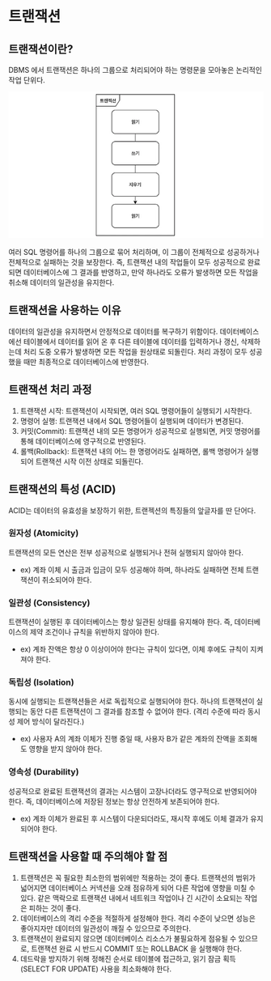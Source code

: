 # 트랜잭션

## 트랜잭션이란?

DBMS 에서 트랜잭션은 하나의 그룹으로 처리되어야 하는 명령문을 모아놓은 논리적인 작업 단위다.

![img](../images/Transaction(1).png)

여러 SQL 명령어를 하나의 그룹으로 묶어 처리하며, 이 그룹이 전체적으로 성공하거나 전체적으로 실패하는 것을 보장한다. 
즉, 트랜잭션 내의 작업들이 모두 성공적으로 완료되면 데이터베이스에 그 결과를 반영하고, 만약 하나라도 오류가 발생하면 모든 작업을 취소해 데이터의 일관성을 유지한다.

## 트랜잭션을 사용하는 이유

데이터의 일관성을 유지하면서 안정적으로 데이터를 복구하기 위함이다. 데이터베이스에선 테이블에서 데이터를 읽어 온 후 다른 테이블에 데이터를 입력하거나 갱신, 삭제하는데 처리 도중 오류가 발생하면 모든 작업을 원상태로 되돌린다. 
처리 과정이 모두 성공했을 때만 최종적으로 데이터베이스에 반영한다.

## 트랜잭션 처리 과정

1. 트랜잭션 시작: 트랜잭션이 시작되면, 여러 SQL 명령어들이 실행되기 시작한다.
2. 명령어 실행: 트랜잭션 내에서 SQL 명령어들이 실행되며 데이터가 변경된다.
3. 커밋(Commit): 트랜잭션 내의 모든 명령어가 성공적으로 실행되면, 커밋 명령어를 통해 데이터베이스에 영구적으로 반영된다.
4. 롤백(Rollback): 트랜잭션 내의 어느 한 명령어라도 실패하면, 롤백 명령어가 실행되어 트랜잭션 시작 이전 상태로 되돌린다.

## 트랜잭션의 특성 (ACID)

ACID는 데이터의 유효성을 보장하기 위한, 트랜젝션의 특징들의 앞글자를 딴 단어다.

### 원자성 (Atomicity)

트랜잭션의 모든 연산은 전부 성공적으로 실행되거나 전혀 실행되지 않아야 한다. 
- ex) 계좌 이체 시 출금과 입금이 모두 성공해야 하며, 하나라도 실패하면 전체 트랜잭션이 취소되어야 한다.

### 일관성 (Consistency)

트랜잭션이 실행된 후 데이터베이스는 항상 일관된 상태를 유지해야 한다. 즉, 데이터베이스의 제약 조건이나 규칙을 위반하지 않아야 한다.
- ex) 계좌 잔액은 항상 0 이상이어야 한다는 규칙이 있다면, 이체 후에도 규칙이 지켜져야 한다.

### 독립성 (Isolation)

동시에 실행되는 트랜잭션들은 서로 독립적으로 실행되어야 한다. 하나의 트랜잭션이 실행되는 동안 다른 트랜잭션이 그 결과를 참조할 수 없어야 한다. (격리 수준에 따라 동시성 제어 방식이 달라진다.)
- ex) 사용자 A의 계좌 이체가 진행 중일 때, 사용자 B가 같은 계좌의 잔액을 조회해도 영향을 받지 않아야 한다.

### 영속성 (Durability)

성공적으로 완료된 트랜잭션의 결과는 시스템이 고장나더라도 영구적으로 반영되어야 한다. 즉, 데이터베이스에 저장된 정보는 항상 안전하게 보존되어야 한다.
- ex) 계좌 이체가 완료된 후 시스템이 다운되더라도, 재시작 후에도 이체 결과가 유지되어야 한다.

## 트랜잭션을 사용할 때 주의해야 할 점

1. 트랜잭션은 꼭 필요한 최소한의 범위에만 적용하는 것이 좋다. 트랜잭션의 범위가 넓어지면 데이터베이스 커넥션을 오래 점유하게 되어 다른 작업에 영향을 미칠 수 있다. 같은 맥락으로 트랜잭션 내에서 네트워크 작업이나 긴 시간이 소요되는 작업은 피하는 것이 좋다.
2. 데이터베이스의 격리 수준을 적절하게 설정해야 한다. 격리 수준이 낮으면 성능은 좋아지자만 데이터의 일관성이 깨질 수 있으므로 주의한다.
3. 트랜잭션이 완료되지 않으면 데이터베이스 리소스가 불필요하게 점유될 수 있으므로, 트랜잭션 완료 시 반드시 COMMIT 또는 ROLLBACK 을 실행해야 한다.
4. 데드락을 방지하기 위해 정해진 순서로 테이블에 접근하고, 읽기 잠금 획득(SELECT FOR UPDATE) 사용을 최소화해야 한다.

